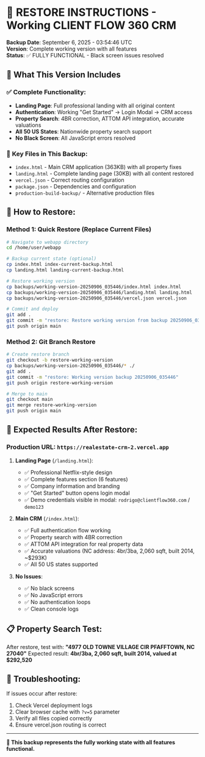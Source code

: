 # 🔄 RESTORE INSTRUCTIONS - Working CLIENT FLOW 360 CRM

**Backup Date**: September 6, 2025 - 03:54:46 UTC  
**Version**: Complete working version with all features  
**Status**: ✅ FULLY FUNCTIONAL - Black screen issues resolved  

## 🎯 What This Version Includes

### ✅ **Complete Functionality:**
- **Landing Page**: Full professional landing with all original content
- **Authentication**: Working "Get Started" → Login Modal → CRM access
- **Property Search**: 4BR correction, ATTOM API integration, accurate valuations
- **All 50 US States**: Nationwide property search support
- **No Black Screen**: All JavaScript errors resolved

### 🔧 **Key Files in This Backup:**
- `index.html` - Main CRM application (363KB) with all property fixes
- `landing.html` - Complete landing page (30KB) with all content restored  
- `vercel.json` - Correct routing configuration
- `package.json` - Dependencies and configuration
- `production-build-backup/` - Alternative production files

## 🚀 **How to Restore:**

### Method 1: Quick Restore (Replace Current Files)
```bash
# Navigate to webapp directory
cd /home/user/webapp

# Backup current state (optional)
cp index.html index-current-backup.html
cp landing.html landing-current-backup.html

# Restore working version
cp backups/working-version-20250906_035446/index.html index.html
cp backups/working-version-20250906_035446/landing.html landing.html
cp backups/working-version-20250906_035446/vercel.json vercel.json

# Commit and deploy
git add .
git commit -m "restore: Restore working version from backup 20250906_035446"
git push origin main
```

### Method 2: Git Branch Restore
```bash
# Create restore branch
git checkout -b restore-working-version
cp backups/working-version-20250906_035446/* ./
git add .
git commit -m "restore: Working version backup 20250906_035446"
git push origin restore-working-version

# Merge to main
git checkout main
git merge restore-working-version
git push origin main
```

## 🎯 **Expected Results After Restore:**

### **Production URL**: `https://realestate-crm-2.vercel.app`

1. **Landing Page** (`/landing.html`):
   - ✅ Professional Netflix-style design
   - ✅ Complete features section (6 features)
   - ✅ Company information and branding
   - ✅ "Get Started" button opens login modal
   - ✅ Demo credentials visible in modal: `rodrigo@clientflow360.com` / `demo123`

2. **Main CRM** (`/index.html`):
   - ✅ Full authentication flow working
   - ✅ Property search with 4BR correction
   - ✅ ATTOM API integration for real property data
   - ✅ Accurate valuations (NC address: 4br/3ba, 2,060 sqft, built 2014, ~$293K)
   - ✅ All 50 US states supported

3. **No Issues**:
   - ✅ No black screens
   - ✅ No JavaScript errors
   - ✅ No authentication loops
   - ✅ Clean console logs

## 📋 **Property Search Test:**
After restore, test with: **"4977 OLD TOWNE VILLAGE CIR PFAFFTOWN, NC 27040"**
Expected result: **4br/3ba, 2,060 sqft, built 2014, valued at $292,520**

## 🛟 **Troubleshooting:**
If issues occur after restore:
1. Check Vercel deployment logs
2. Clear browser cache with `?v=5` parameter  
3. Verify all files copied correctly
4. Ensure vercel.json routing is correct

---
**💾 This backup represents the fully working state with all features functional.**